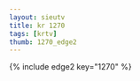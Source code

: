 ```yaml
--- 
layout: sieutv
title: kr 1270
tags: [krtv]
thumb: 1270_edge2
---
```

{% include edge2 key="1270" %} 
